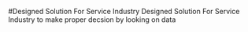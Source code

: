 #Designed Solution For Service Industry
 Designed Solution For Service Industry to make proper decsion by looking on data
